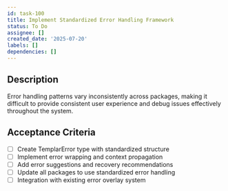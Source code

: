 ```yaml
---
id: task-100
title: Implement Standardized Error Handling Framework
status: To Do
assignee: []
created_date: '2025-07-20'
labels: []
dependencies: []
---
```


## Description

Error handling patterns vary inconsistently across packages, making it difficult to provide consistent user experience and debug issues effectively throughout the system.

## Acceptance Criteria

- [ ] Create TemplarError type with standardized structure
- [ ] Implement error wrapping and context propagation
- [ ] Add error suggestions and recovery recommendations
- [ ] Update all packages to use standardized error handling
- [ ] Integration with existing error overlay system
